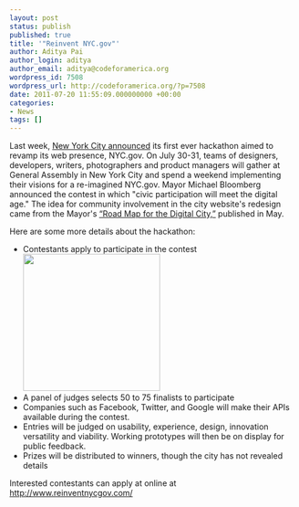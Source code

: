 ```yaml
---
layout: post
status: publish
published: true
title: '"Reinvent NYC.gov"'
author: Aditya Pai
author_login: aditya
author_email: aditya@codeforamerica.org
wordpress_id: 7508
wordpress_url: http://codeforamerica.org/?p=7508
date: 2011-07-20 11:55:09.000000000 +00:00
categories:
- News
tags: []
---
```

Last week, <a href="http://www.govtech.com/wireless/Bloomberg-Web-Design-Ideas-NYCgov.html?elq=d02186c6bf7c49a9aec6d77ef230f0c9">New York City announced</a> its first ever hackathon aimed to revamp its web presence, NYC.gov. On July 30-31, teams of designers, developers, writers, photographers and product managers will gather at General Assembly in New York City and spend a weekend implementing their visions for a re-imagined NYC.gov. Mayor Michael Bloomberg announced the contest in which "civic participation will meet the digital age." The idea for community involvement in the city website's redesign came from the Mayor's <a href="https://docs.google.com/a/codeforamerica.org/viewer?url=http://www.nyc.gov/html/media/media/PDF/90dayreport.pdf">“Road Map for the Digital City,”</a> published in May.

Here are some more details about the hackathon:
<ul>
	<li>Contestants apply to participate in the contest<img class="size-full wp-image-7515 alignright" title="nycgov" src="http://codeforamerica.org/wp-content/uploads/2011/07/nycgov.jpg" alt="" width="240" height="240" /></li>
	<li>A panel of judges selects 50 to 75 finalists to participate</li>
	<li>Companies such as Facebook, Twitter, and Google will make their APIs available during the contest.</li>
	<li>Entries will be judged on usability, experience, design, innovation versatility and viability. Working prototypes will then be on display for public feedback.</li>
	<li>Prizes will be distributed to winners, though the city has not revealed details</li>
</ul>
Interested contestants can apply at online at <a href="http://www.reinventnycgov.com/">http://www.reinventnycgov.com/</a>
<div><span style="font-size: small;"><span class="Apple-style-span" style="line-height: 20px;"><a href="http://codeforamerica.org/wp-content/uploads/2011/07/reinventnyc.gov_.jpg">
</a></span><span class="Apple-style-span" style="line-height: 20px;"><a href="http://codeforamerica.org/wp-content/uploads/2011/07/reinventnyc.gov_.jpg">
</a></span><span class="Apple-style-span" style="line-height: 20px;">
</span></span></div>
